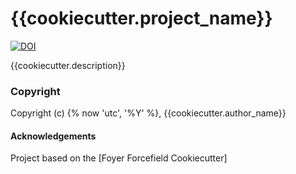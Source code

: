 {{cookiecutter.project_name}}
==============================
[//]: # (Badges)
[![DOI](https://zenodo.org/badge/DOI/REPLACE_WITH_FF_DOI)](https://doi.org/REPLACE_WITH_FF_DOI)

{{cookiecutter.description}}

### Copyright

Copyright (c) {% now 'utc', '%Y' %}, {{cookiecutter.author_name}}


#### Acknowledgements
 
Project based on the 
[Foyer Forcefield Cookiecutter]

